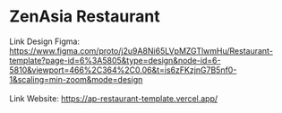 # ZenAsia Restaurant

Link Design Figma: https://www.figma.com/proto/j2u9A8Ni65LVpMZGTlwmHu/Restaurant-template?page-id=6%3A5805&type=design&node-id=6-5810&viewport=466%2C364%2C0.06&t=is6zFKzjnG7B5nf0-1&scaling=min-zoom&mode=design
<br/><br/>
Link Website: https://ap-restaurant-template.vercel.app/
